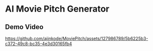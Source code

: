 # AI Movie Pitch Generator
 
## Demo Video
https://github.com/ajinkode/MoviePitch/assets/127986789/5b6225b3-c372-49c8-bc35-4e3d30165fb4


